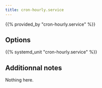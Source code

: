 ```yaml
---
title: cron-hourly.service
---
```


{{% provided_by "cron-hourly.service" %}}

## Options

{{% systemd_unit "cron-hourly.service" %}}

## Additionnal notes

Nothing here.